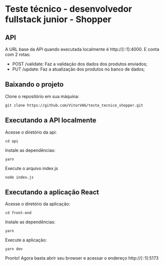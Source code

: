 # Teste técnico - desenvolvedor fullstack junior - Shopper

## API

A URL base da API quando executada localmente é http://[::1]:4000. E conta com 2 rotas:

- POST /validate: Faz a validação dos dados dos produtos enviados;
- PUT /update: Faz a atualização dos produtos no banco de dados;

## Baixando o projeto

Clone o repositório em sua máquina:
```
git clone https://github.com/VitorVA6/teste_tecnico_shopper.git
```

## Executando a API localmente

Acesse o diretório da api:
```
cd api
```
Instale as dependências:
```
yarn
```
Execute o arquivo index.js
```
node index.js
```

## Executando a aplicação React

Acesse o diretório da aplicação:
```
cd front-end
```
Instale as dependências:
```
yarn
```
Execute a aplicação:
```
yarn dev
```
Pronto! Agora basta abrir seu browser e acessar o endereço http://[::1]:5173